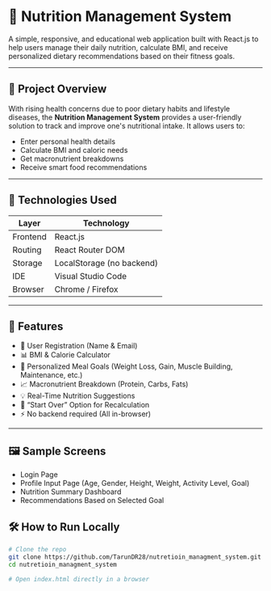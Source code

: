 # 🍎 Nutrition Management System

A simple, responsive, and educational web application built with React.js to help users manage their daily nutrition, calculate BMI, and receive personalized dietary recommendations based on their fitness goals.

---

## 📌 Project Overview

With rising health concerns due to poor dietary habits and lifestyle diseases, the **Nutrition Management System** provides a user-friendly solution to track and improve one's nutritional intake. It allows users to:
- Enter personal health details
- Calculate BMI and caloric needs
- Get macronutrient breakdowns
- Receive smart food recommendations

---

## 🔧 Technologies Used

| Layer         | Technology         |
|--------------|--------------------|
| Frontend     | React.js           |
| Routing      | React Router DOM   |
| Storage      | LocalStorage (no backend) |
| IDE          | Visual Studio Code |
| Browser      | Chrome / Firefox   |

---

## 🚀 Features

- 👤 User Registration (Name & Email)
- 📊 BMI & Calorie Calculator
- 🍱 Personalized Meal Goals (Weight Loss, Gain, Muscle Building, Maintenance, etc.)
- 📈 Macronutrient Breakdown (Protein, Carbs, Fats)
- 💡 Real-Time Nutrition Suggestions
- 🔁 “Start Over” Option for Recalculation
- ⚡ No backend required (All in-browser)

---

## 🖼 Sample Screens

- Login Page  
- Profile Input Page (Age, Gender, Height, Weight, Activity Level, Goal)  
- Nutrition Summary Dashboard  
- Recommendations Based on Selected Goal



## 🛠 How to Run Locally

```bash
# Clone the repo
git clone https://github.com/TarunDR28/nutretioin_managment_system.git
cd nutretioin_managment_system

# Open index.html directly in a browser

